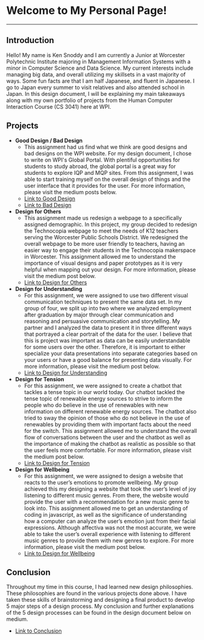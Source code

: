 # Welcome to My Personal Page!
*** 
## Introduction 
Hello! My name is Ken Snoddy and I am currently a Junior at Worcester Polytechnic Institute majoring in Management Information Systems with a minor in Computer Science and Data Science. 
My current interests include managing big data, and overall utilizing my skillsets in a vast majority of ways. 
Some fun facts are that I am half Japanese, and fluent in Japanese. 
I go to Japan every summer to visit relatives and also attended school in Japan. 
In this design document, I will be explaining my main takeaways along with my own portfolio of projects from the Human Computer Interaction Course (CS 3041) here at WPI.

## Projects
- **Good Design / Bad Design**
    - This assignment had us find what we think are good designs and bad designs on the WPI website. For my design document, I chose to write on WPI's Global Portal. With plentiful opportunities for students to study abroad, the global portal is a great way for students to explore IQP and MQP sites. From this assignment, I was able to start training myself on the overall design of things and the user interface that it provides for the user. For more information, please visit the medium posts below.
    - [Link to Good Design](https://medium.com/@kendog95/wpi-good-design-86ae2febe9c4)
    - [Link to Bad Design](https://medium.com/@kendog95/wpi-bad-design-53dca6736d8c)
- **Design for Others**
    - This assignment made us redesign a webpage to a specifically assigned demographic. In this project, my group decided to redesign the Technocopia webpage to meet the needs of K12 teachers serving the Worcester Public Schools District. We redesigned the overall webpage to be more user friendly to teachers, having an easier way to engage their students in the Technocopia makerspace in Worcester. This assignment allowed me to understand the importance of visual designs and paper prototypes as it is very helpful when mapping out your design. For more information, please visit the medium post below.
    - [Link to Design for Others](https://medium.com/@kendog95/design-for-others-df0d936dbd40)
- **Design for Understanding**
    - For this assignment, we were assigned to use two different visual communication techniques to present the same data set. In my group of four, we split up into two where we analyzed employment after graduation by major through clear communication and reasoning and persuasive communication and storytelling. My partner and I analyzed the data to present it in three different ways that portrayed a clear portrait of the data for the user. I believe that this is project was important as data can be easily understandable for some users over the other. Therefore, it is important to either specialize your data presentations into separate categories based on your users or have a good balance for presenting data visually. For more information, please visit the medium post below. 
    - [Link to Design for Understanding](https://medium.com/@kendog95/design-for-understanding-4a617a01effb)
- **Design for Tension**
    - For this assignment, we were assigned to create a chatbot that tackles a tense topic in our world today. Our chatbot tackled the tense topic of renewable energy sources to strive to inform the people who do believe in the use of renewables with new information on different renewable energy sources. The chatbot also tried to sway the opinion of those who do not believe in the use of renewables by providing them with important facts about the need for the switch. This assignment allowed me to understand the overall flow of conversations between the user and the chatbot as well as the importance of making the chatbot as realistic as possible so that the user feels more comfortable. For more information, please visit the medium post below.
    - [Link to Design for Tension]( https://medium.com/@kendog95/design-for-tension-1911845406a1)
- **Design for Wellbeing**
    - For this assignment, we were assigned to design a website that reacts to the user’s emotions to promote wellbeing. My group achieved this my designing a website that took the user’s level of joy listening to different music genres. From there, the website would provide the user with a recommendation for a new music genre to look into. This assignment allowed me to get an understanding of coding in javascript, as well as the significance of understanding how a computer can analyze the user’s emotion just from their facial expressions. Although affectiva was not the most accurate, we were able to take the user’s overall experience with listening to different music genres to provide them with new genres to explore. For more information, please visit the medium post below. 
    - [Link to Design for Wellbeing]( https://medium.com/@kendog95/design-for-wellbeing-60bdd01745e7)
    
## Conclusion
Throughout my time in this course, I had learned new design philosophies. These philosophies are found in the various projects done above. I have taken these skills of brainstorming and designing a final product to develop 5 major steps of a design process. My conclusion and further explanations of the 5 design processes can be found in the design document below on medium. 
- [Link to Conclusion]( https://medium.com/@kendog95/design-manifesto-b84324e99018)

